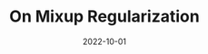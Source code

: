---
title: "On Mixup Regularization"
collection: publications
permalink: /publications/2022-10-01-On-Mixup-Regularization
date: 2022-10-01
paperurl: 'http://jmlr.org/papers/v23/20-1385.html'
citation: 'L.&nbsp;Carratino, M.&nbsp;Ciss<span class="bibtex-protected"><span class="bibtex-protected">é</span></span>, R.&nbsp;Jenatton, &amp; J.-P. Vert.
On mixup regularization.
<em>J. Mach. Learn. Res.</em>, 23(325):1–31, 2022.'
---